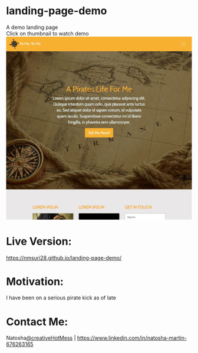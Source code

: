 # landing-page-demo

A demo landing page<br/>
Click on thumbnail to watch demo
[![Watch the video](documentation/screenshot.JPG)](https://youtu.be/-onAdY86yA0)


# Live Version:
https://nmsuri28.github.io/landing-page-demo/

 
# Motivation:
I have been on a serious pirate kick as of late

# Contact Me:
Natosha[@creativeHotMess](https://twitter.com/creativeHotMess) | https://www.linkedin.com/in/natosha-martin-676263165

